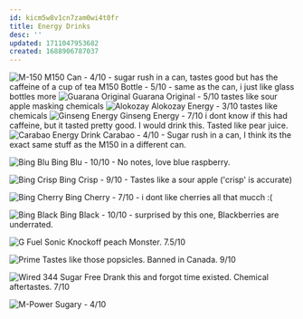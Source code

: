 ```yaml
---
id: kicm5w8v1cn7zam0wi4t0fr
title: Energy Drinks
desc: ''
updated: 1711047953682
created: 1688906787037
---
```

![M-150](assets/m-150.png)
M150 Can - 4/10 - sugar rush in a can, tastes good but has the caffeine of a cup of tea
M150 Bottle - 5/10 - same as the can, i just like glass bottles more
![Guarana Original](assets/guarana-original.png)
Guarana Original - 5/10 tastes like sour apple masking chemicals
![Alokozay](assets/alokozay.png)
Alokozay Energy - 3/10 tastes like chemicals
![Ginseng Energy](assets/ginseng-energy.png)
Ginseng Energy - 7/10 i dont know if this had caffeine, but it tasted pretty good. I would drink this. Tasted like pear juice.
![Carabao Energy Drink](assets/carabao.png)
Carabao - 4/10 - Sugar rush in a can, I think its the exact same stuff as the M150 in a different can.

![Bing Blu](assets/bing-blu.png)
Bing Blu - 10/10 - No notes, love blue raspberry.

![Bing Crisp](assets/bing-crisp.png)
Bing Crisp - 9/10 - Tastes like a sour apple ('crisp' is accurate)

![Bing Cherry](assets/bing-cherry.png)
Bing Cherry - 7/10 - i dont like cherries all that mucch :(

![Bing Black](assets/bing-black.png)
Bing Black - 10/10 - surprised by this one, Blackberries are underrated.

![G Fuel Sonic](assets/gfuel-sonic.jpg)
Knockoff peach Monster. 7.5/10

![Prime](assets/prime.jpg)
Tastes like those popsicles. Banned in Canada. 9/10

![Wired 344 Sugar Free](assets/wired-344-sugar-free.jpg)
Drank this and forgot time existed. Chemical aftertastes. 7/10

![M-Power](assets/m-power.jpeg)
Sugary - 4/10
